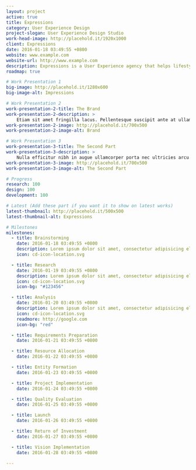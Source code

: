 ```yaml
---
layout: project
active: true
title: Expressions
category: User Experience Design
project-slogan: User Experience Design Studio
work-head-image: http://placehold.it/1920x1000
client: Expressions
date: 2016-01-18 03:49:55 +0800
website: www.example.com
website-url: http://www.example.com
description: Expressions is a User Experience agency that helps lifestyle inspired companies engage consumers and communicate with users with best practice.
roadmap: true

# Work Presentation 1
big-image: http://placehold.it/1280x600
big-image-alt: Impressions

# Work Presentation 2
work-presentation-2-title: The Brand
work-presentation-2-description: >
    Etiam sit amet fringilla lacus. Pellentesque suscipit ante at ullamcorper pulvinar neque porttitor.
work-presentation-2-image: http://placehold.it/700x500
work-presentation-2-image-alt: Brand

# Work Presentation 3
work-presentation-3-title: The Second Part
work-presentation-3-description: >
    Nulla efficitur nibh in augue ullamcorper porta nec ultricies arcu.
work-presentation-3-image: http://placehold.it/700x500
work-presentation-3-image-alt: The Second Part

# Progress
research: 100
design: 100
development: 100

# Latest (Add these part if you want it to show on latest works)
latest-thumbnail: http://placehold.it/500x500
latest-thumbnail-alt: Expressions

# Milestones
milestones:
  - title: Brainstorming
    date: 2016-01-18 03:49:55 +0800
    description: Lorem ipsum dolor sit amet, consectetur adipisicing elit. Iusto, optio, dolorum provident rerum aut hic quasi placeat iure tempora laudantium ipsa ad debitis unde? Iste voluptatibus minus veritatis qui ut.
    icon: cd-icon-location.svg

  - title: Research
    date: 2016-01-19 03:49:55 +0800
    description: Lorem ipsum dolor sit amet, consectetur adipisicing elit. Iusto, optio, dolorum provident rerum aut hic quasi placeat iure tempora laudantium ipsa ad debitis unde? Iste voluptatibus minus veritatis qui ut.
    icon: cd-icon-location.svg
    icon-bg: "#123456"

  - title: Analysis
    date: 2016-01-20 03:49:55 +0800
    description: Lorem ipsum dolor sit amet, consectetur adipisicing elit. Iusto, optio, dolorum provident rerum aut hic quasi placeat iure tempora laudantium ipsa ad debitis unde? Iste voluptatibus minus veritatis qui ut.
    icon: cd-icon-location.svg
    readmore: http://google.com
    icon-bg: "red"

  - title: Requirements Preparation
    date: 2016-01-21 03:49:55 +0800

  - title: Resource Allocation
    date: 2016-01-22 03:49:55 +0800

  - title: Entity Formation
    date: 2016-01-23 03:49:55 +0800

  - title: Project Implementation
    date: 2016-01-24 03:49:55 +0800

  - title: Quality Evaluation
    date: 2016-01-25 03:49:55 +0800

  - title: Launch
    date: 2016-01-26 03:49:55 +0800

  - title: Return of Investment
    date: 2016-01-27 03:49:55 +0800

  - title: Vision Implementation
    date: 2016-01-28 03:49:55 +0800

---
```

